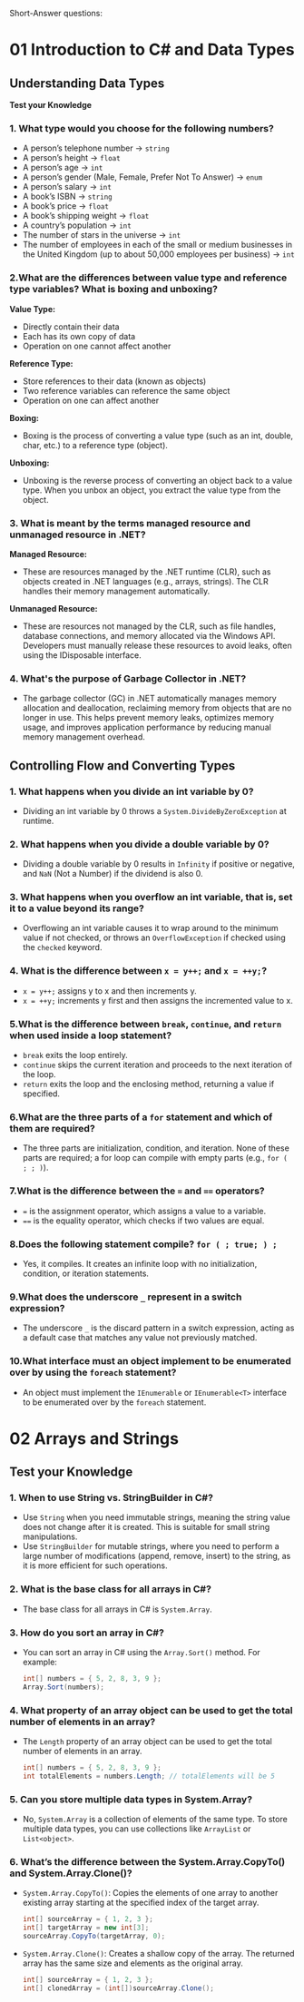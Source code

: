 Short-Answer questions:


# 01 Introduction to C# and Data Types

## Understanding Data Types

**Test your Knowledge**

### 1. What type would you choose for the following numbers?

- A person’s telephone number -> `string`
- A person’s height -> `float`
- A person’s age -> `int`
- A person’s gender (Male, Female, Prefer Not To Answer) -> `enum`
- A person’s salary -> `int`
- A book’s ISBN -> `string`
- A book’s price -> `float`
- A book’s shipping weight -> `float`
- A country’s population -> `int`
- The number of stars in the universe -> `int`
- The number of employees in each of the small or medium businesses in the United Kingdom (up to about 50,000 employees per business) -> `int`

### 2.What are the differences between value type and reference type variables? What is boxing and unboxing?

**Value Type:**

- Directly contain their data
- Each has its own copy of data
- Operation on one cannot affect another

**Reference Type:**

- Store references to their data (known as objects)
- Two reference variables can reference the same object
- Operation on one can affect another

**Boxing:**

- Boxing is the process of converting a value type (such as an int, double, char, etc.) to a reference type (object).

**Unboxing:**

- Unboxing is the reverse process of converting an object back to a value type. When you unbox an object, you extract the value type from the object.

### 3. What is meant by the terms managed resource and unmanaged resource in .NET?

**Managed Resource:**

- These are resources managed by the .NET runtime (CLR), such as objects created in .NET languages (e.g., arrays, strings). The CLR handles their memory management automatically.

**Unmanaged Resource:**

- These are resources not managed by the CLR, such as file handles, database connections, and memory allocated via the Windows API. Developers must manually release these resources to avoid leaks, often using the IDisposable interface.

### 4. What's the purpose of Garbage Collector in .NET?

- The garbage collector (GC) in .NET automatically manages memory allocation and deallocation, reclaiming memory from objects that are no longer in use. This helps prevent memory leaks, optimizes memory usage, and improves application performance by reducing manual memory management overhead.

## Controlling Flow and Converting Types

### 1. What happens when you divide an int variable by 0?

- Dividing an int variable by 0 throws a `System.DivideByZeroException` at runtime.

### 2. What happens when you divide a double variable by 0?

- Dividing a double variable by 0 results in `Infinity` if positive or negative, and `NaN` (Not a Number) if the dividend is also 0.

### 3. What happens when you overflow an int variable, that is, set it to a value beyond its range?

- Overflowing an int variable causes it to wrap around to the minimum value if not checked, or throws an `OverflowException` if checked using the `checked` keyword.

### 4. What is the difference between `x = y++;` and `x = ++y;`?

- `x = y++;` assigns y to x and then increments y.
- `x = ++y;` increments y first and then assigns the incremented value to x.

### 5.What is the difference between `break`, `continue`, and `return` when used inside a loop statement?

- `break` exits the loop entirely.
- `continue` skips the current iteration and proceeds to the next iteration of the loop.
- `return` exits the loop and the enclosing method, returning a value if specified.

### 6.What are the three parts of a `for` statement and which of them are required?

- The three parts are initialization, condition, and iteration. None of these parts are required; a for loop can compile with empty parts (e.g., `for ( ; ; )`).

### 7.What is the difference between the `=` and `==` operators?

- `=` is the assignment operator, which assigns a value to a variable.
- `==` is the equality operator, which checks if two values are equal.

### 8.Does the following statement compile? `for ( ; true; ) ;`

- Yes, it compiles. It creates an infinite loop with no initialization, condition, or iteration statements.

### 9.What does the underscore `_` represent in a switch expression?

- The underscore `_` is the discard pattern in a switch expression, acting as a default case that matches any value not previously matched.

### 10.What interface must an object implement to be enumerated over by using the `foreach` statement?

- An object must implement the `IEnumerable` or `IEnumerable<T>` interface to be enumerated over by the `foreach` statement.


# 02 Arrays and Strings

## Test your Knowledge

### 1. When to use String vs. StringBuilder in C#?

- Use `String` when you need immutable strings, meaning the string value does not change after it is created. This is suitable for small string manipulations.
- Use `StringBuilder` for mutable strings, where you need to perform a large number of modifications (append, remove, insert) to the string, as it is more efficient for such operations.

### 2. What is the base class for all arrays in C#?

- The base class for all arrays in C# is `System.Array`.

### 3. How do you sort an array in C#?

- You can sort an array in C# using the `Array.Sort()` method. For example:
  ```csharp
  int[] numbers = { 5, 2, 8, 3, 9 };
  Array.Sort(numbers);
  ```

### 4. What property of an array object can be used to get the total number of elements in an array?

- The `Length` property of an array object can be used to get the total number of elements in an array.
  ```csharp
  int[] numbers = { 5, 2, 8, 3, 9 };
  int totalElements = numbers.Length; // totalElements will be 5
  ```

### 5. Can you store multiple data types in System.Array?

- No, `System.Array` is a collection of elements of the same type. To store multiple data types, you can use collections like `ArrayList` or `List<object>`.

### 6. What’s the difference between the System.Array.CopyTo() and System.Array.Clone()?

- `System.Array.CopyTo()`: Copies the elements of one array to another existing array starting at the specified index of the target array.
  ```csharp
  int[] sourceArray = { 1, 2, 3 };
  int[] targetArray = new int[3];
  sourceArray.CopyTo(targetArray, 0);
  ```

- `System.Array.Clone()`: Creates a shallow copy of the array. The returned array has the same size and elements as the original array.
  ```csharp
  int[] sourceArray = { 1, 2, 3 };
  int[] clonedArray = (int[])sourceArray.Clone();
  ```
